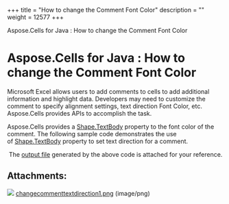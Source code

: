 +++
title = "How to change the Comment Font Color" 
description = "" 
weight = 12577 
+++

Aspose.Cells for Java : How to change the Comment Font Color  

# Aspose.Cells for Java : How to change the Comment Font Color


Microsoft Excel allows users to add comments to cells to add additional information and highlight data. Developers may need to customize the comment to specify alignment settings, text direction Font Color, etc. Aspose.Cells provides APIs to accomplish the task.

Aspose.Cells provides a [Shape.TextBody](https://apireference.aspose.com/java/cells/com.aspose.cells/shape#TextBody) property to the font color of the comment. The following sample code demonstrates the use of [Shape.TextBody](https://apireference.aspose.com/java/cells/com.aspose.cells/shape#TextBody) property to set text direction for a comment.

 The [output file](https://docs.aspose.com/download/attachments/102465752/outputChangeCommentFontColor.xlsx?version=1&modificationDate=1581778380397&api=v2) generated by the above code is attached for your reference.

## Attachments:

![](https://docs2.aspose.com/cells/java/images/icons/bullet_blue.gif) [changecommenttextdirection1.png](https://docs2.aspose.com/cells/java/attachments/102465753/102662196.png) (image/png)  

